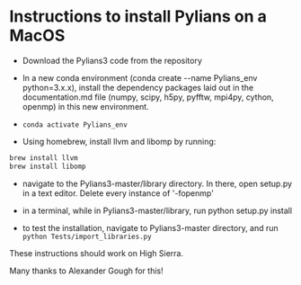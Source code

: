 # Instructions to install Pylians on a MacOS

- Download the Pylians3 code from the repository

- In a new conda environment (conda create --name Pylians_env python=3.x.x), install the dependency packages laid out in the documentation.md file (numpy, scipy, h5py, pyfftw, mpi4py, cython, openmp) in this new environment.

- ```conda activate Pylians_env```

- Using homebrew, install llvm and libomp by running:

```sh
brew install llvm
brew install libomp
```

- navigate to the Pylians3-master/library directory. In there, open setup.py in a text editor. Delete every instance of '-fopenmp'

- in a terminal, while in Pylians3-master/library, run python setup.py install

- to test the installation, navigate to Pylians3-master directory, and run ```python Tests/import_libraries.py```

These instructions should work on High Sierra.

Many thanks to Alexander Gough for this!